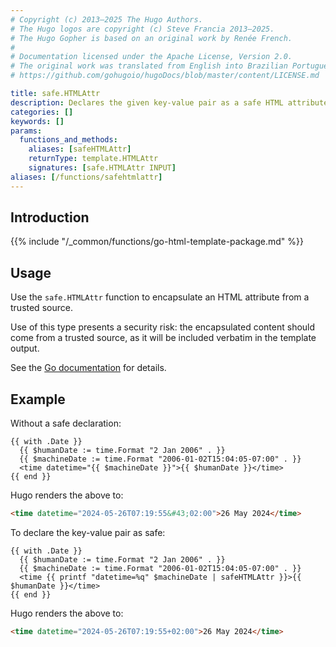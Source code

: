 ```yaml
---
# Copyright (c) 2013–2025 The Hugo Authors.
# The Hugo logos are copyright (c) Steve Francia 2013–2025.
# The Hugo Gopher is based on an original work by Renée French.
#
# Documentation licensed under the Apache License, Version 2.0.
# The original work was translated from English into Brazilian Portuguese.
# https://github.com/gohugoio/hugoDocs/blob/master/content/LICENSE.md

title: safe.HTMLAttr
description: Declares the given key-value pair as a safe HTML attribute.
categories: []
keywords: []
params:
  functions_and_methods:
    aliases: [safeHTMLAttr]
    returnType: template.HTMLAttr
    signatures: [safe.HTMLAttr INPUT]
aliases: [/functions/safehtmlattr]
---
```


## Introduction

{{% include "/_common/functions/go-html-template-package.md" %}}

## Usage

Use the `safe.HTMLAttr` function to encapsulate an HTML attribute from a trusted source.

Use of this type presents a security risk: the encapsulated content should come from a trusted source, as it will be included verbatim in the template output.

See the [Go documentation] for details.

[Go documentation]: https://pkg.go.dev/html/template#HTMLAttr

## Example

Without a safe declaration:

```go-html-template
{{ with .Date }}
  {{ $humanDate := time.Format "2 Jan 2006" . }}
  {{ $machineDate := time.Format "2006-01-02T15:04:05-07:00" . }}
  <time datetime="{{ $machineDate }}">{{ $humanDate }}</time>
{{ end }}
```

Hugo renders the above to:

```html
<time datetime="2024-05-26T07:19:55&#43;02:00">26 May 2024</time>
```

To declare the key-value pair as safe:

```go-html-template
{{ with .Date }}
  {{ $humanDate := time.Format "2 Jan 2006" . }}
  {{ $machineDate := time.Format "2006-01-02T15:04:05-07:00" . }}
  <time {{ printf "datetime=%q" $machineDate | safeHTMLAttr }}>{{ $humanDate }}</time>
{{ end }}
```

Hugo renders the above to:

```html
<time datetime="2024-05-26T07:19:55+02:00">26 May 2024</time>
```
